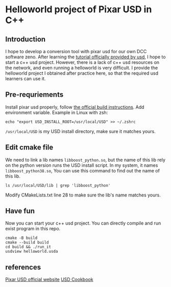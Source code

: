 # Helloworld project of Pixar USD in C++
## Introduction
I hope to develop a conversion tool with pixar usd for our own DCC software zeno. After learning the [tutorial officially provided by usd](https://graphics.pixar.com/usd/release/tut_usd_tutorials.html#), I hope to start a c++ usd project. However, there is a lack of c++ usd resources on the network, and even running a helloworld is very difficult. I provide the helloworld project I obtained after practice here, so that the required usd learners can use it.

## Pre-requriements
Install pixar usd properly, follow [the official build instructions](https://github.com/PixarAnimationStudios/USD#3-run-the-script).
Add environment variable. Example in Linux with zsh:
```shell
echo "export USD_INSTALL_ROOT=/usr/local/USD" >> ~/.zshrc
```
`/usr/local/USD` is my USD install directory, make sure it matches yours.

## Edit cmake file
We need to link a lib names `libboost_python.so`, but the name of this lib rely on the python version runs the USD install script. In my system, it names `libboost_python38.so`, You can use this command to find out the name of this lib.
```shell
ls /usr/local/USD/lib | grep 'libboost_python'
```
Modify CMakeLists.txt line 28 to make sure the lib's name matches yours.

## Have fun
Now you can start your c++ usd project.
You can directly compile and run exist program in this repo.
```shell
cmake -B build
cmake --build build
cd build && ./run_it
usdview helloworld.usda
```

## references
[Pixar USD official website](https://graphics.pixar.com/usd/)
[USD Cookbook](https://github.com/ColinKennedy/USD-Cookbook)
